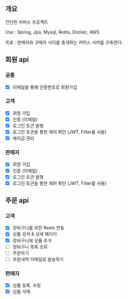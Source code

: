 ## 개요
간단한 커머스 프로젝트

Use : Spring, Jpa, Mysql, Redis, Docker, AWS

목표 : 판매자와 구매자 사이를 중개하는 커머스 서버를 구축한다.

## 회원 api
### 공통
- [x] 이메일을 통해 인증번호로 회원가입

### 고객
- [x] 회원 가입
- [x] 인증 (이메일)
- [x] 로그인 토큰 발행
- [x] 로그인 토큰을 통한 제어 확인 (JWT, Filter를 사용)
- [x] 예치금 관리

### 판매자
- [x] 회원 가입
- [x] 인증 (이메일)
- [x] 로그인 토큰 발행
- [x] 로그인 토큰을 통한 제어 확인 (JWT, Filter를 사용)

## 주문 api

### 고객
- [x] 장바구니를 위한 Redis 연동
- [x] 상품 겅색 & 상세 페이지
- [x] 장바구니에 상품 추가
- [ ] 장바구니 목록 조회
- [ ] 주문하기
- [ ] 주문내역 이메일로 발송하기

### 판매자
- [x] 상품 등록, 수정
- [x] 상품 삭제